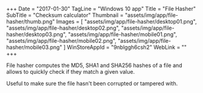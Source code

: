 +++
Date = "2017-01-30"
TagLine = "Windows 10 app"
Title = "File Hasher"
SubTitle = "Checksum calculator"
Thumbnail = "assets/img/app/file-hasher/thumb.png"
Images = [
  "assets/img/app/file-hasher/desktop01.png",
  "assets/img/app/file-hasher/desktop02.png",
  "assets/img/app/file-hasher/desktop03.png",
  "assets/img/app/file-hasher/mobile01.png",
  "assets/img/app/file-hasher/mobile02.png",
  "assets/img/app/file-hasher/mobile03.png"
]
WinStoreAppId = "9nblggh6csh2"
WebLink = ""
+++

File hasher computes the MD5, SHA1 and SHA256 hashes of a file and allows to quickly check if they match a given value.

Useful to make sure the file hasn't been corrupted or tampered with.